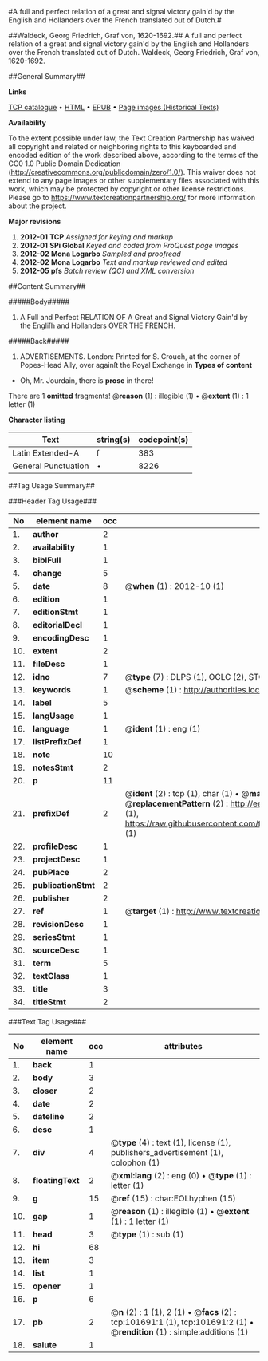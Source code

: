 #A full and perfect relation of a great and signal victory gain'd by the English and Hollanders over the French translated out of Dutch.#

##Waldeck, Georg Friedrich, Graf von, 1620-1692.##
A full and perfect relation of a great and signal victory gain'd by the English and Hollanders over the French translated out of Dutch.
Waldeck, Georg Friedrich, Graf von, 1620-1692.

##General Summary##

**Links**

[TCP catalogue](http://www.ota.ox.ac.uk/tcp/)  • 
[HTML](http://tei.it.ox.ac.uk/tcp/Texts-HTML/free/A40/A40552.html)  • 
[EPUB](http://tei.it.ox.ac.uk/tcp/Texts-EPUB/free/A40/A40552.epub) • 
[Page images (Historical Texts)](https://historicaltexts.jisc.ac.uk/eebo-13744347e)

**Availability**

To the extent possible under law, the Text Creation Partnership has waived all copyright and related or neighboring rights to this keyboarded and encoded edition of the work described above, according to the terms of the CC0 1.0 Public Domain Dedication (http://creativecommons.org/publicdomain/zero/1.0/). This waiver does not extend to any page images or other supplementary files associated with this work, which may be protected by copyright or other license restrictions. Please go to https://www.textcreationpartnership.org/ for more information about the project.

**Major revisions**

1. __2012-01__ __TCP__ *Assigned for keying and markup*
1. __2012-01__ __SPi Global__ *Keyed and coded from ProQuest page images*
1. __2012-02__ __Mona Logarbo__ *Sampled and proofread*
1. __2012-02__ __Mona Logarbo__ *Text and markup reviewed and edited*
1. __2012-05__ __pfs__ *Batch review (QC) and XML conversion*

##Content Summary##

#####Body#####

1. A Full and Perfect RELATION OF A Great and Signal Victory Gain'd by the Engliſh and Hollanders OVER THE FRENCH.

#####Back#####

1. ADVERTISEMENTS.
London: Printed for S. Crouch, at the corner of Popes-Head Ally, over againſt the Royal Exchange in 
**Types of content**

  * Oh, Mr. Jourdain, there is **prose** in there!

There are 1 **omitted** fragments! 
 @__reason__ (1) : illegible (1)  •  @__extent__ (1) : 1 letter (1)

**Character listing**


|Text|string(s)|codepoint(s)|
|---|---|---|
|Latin Extended-A|ſ|383|
|General Punctuation|•|8226|

##Tag Usage Summary##

###Header Tag Usage###

|No|element name|occ|attributes|
|---|---|---|---|
|1.|__author__|2||
|2.|__availability__|1||
|3.|__biblFull__|1||
|4.|__change__|5||
|5.|__date__|8| @__when__ (1) : 2012-10 (1)|
|6.|__edition__|1||
|7.|__editionStmt__|1||
|8.|__editorialDecl__|1||
|9.|__encodingDesc__|1||
|10.|__extent__|2||
|11.|__fileDesc__|1||
|12.|__idno__|7| @__type__ (7) : DLPS (1), OCLC (2), STC (2), EEBO-CITATION (1), VID (1)|
|13.|__keywords__|1| @__scheme__ (1) : http://authorities.loc.gov/ (1)|
|14.|__label__|5||
|15.|__langUsage__|1||
|16.|__language__|1| @__ident__ (1) : eng (1)|
|17.|__listPrefixDef__|1||
|18.|__note__|10||
|19.|__notesStmt__|2||
|20.|__p__|11||
|21.|__prefixDef__|2| @__ident__ (2) : tcp (1), char (1)  •  @__matchPattern__ (2) : ([0-9\-]+):([0-9IVX]+) (1), (.+) (1)  •  @__replacementPattern__ (2) : http://eebo.chadwyck.com/downloadtiff?vid=$1&page=$2 (1), https://raw.githubusercontent.com/textcreationpartnership/Texts/master/tcpchars.xml#$1 (1)|
|22.|__profileDesc__|1||
|23.|__projectDesc__|1||
|24.|__pubPlace__|2||
|25.|__publicationStmt__|2||
|26.|__publisher__|2||
|27.|__ref__|1| @__target__ (1) : http://www.textcreationpartnership.org/docs/. (1)|
|28.|__revisionDesc__|1||
|29.|__seriesStmt__|1||
|30.|__sourceDesc__|1||
|31.|__term__|5||
|32.|__textClass__|1||
|33.|__title__|3||
|34.|__titleStmt__|2||


###Text Tag Usage###

|No|element name|occ|attributes|
|---|---|---|---|
|1.|__back__|1||
|2.|__body__|3||
|3.|__closer__|2||
|4.|__date__|2||
|5.|__dateline__|2||
|6.|__desc__|1||
|7.|__div__|4| @__type__ (4) : text (1), license (1), publishers_advertisement (1), colophon (1)|
|8.|__floatingText__|2| @__xml:lang__ (2) : eng (0)  •  @__type__ (1) : letter (1)|
|9.|__g__|15| @__ref__ (15) : char:EOLhyphen (15)|
|10.|__gap__|1| @__reason__ (1) : illegible (1)  •  @__extent__ (1) : 1 letter (1)|
|11.|__head__|3| @__type__ (1) : sub (1)|
|12.|__hi__|68||
|13.|__item__|3||
|14.|__list__|1||
|15.|__opener__|1||
|16.|__p__|6||
|17.|__pb__|2| @__n__ (2) : 1 (1), 2 (1)  •  @__facs__ (2) : tcp:101691:1 (1), tcp:101691:2 (1)  •  @__rendition__ (1) : simple:additions (1)|
|18.|__salute__|1||
